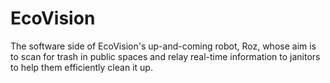 # EcoVision
The software side of EcoVision's up-and-coming robot, Roz, whose aim is to scan for trash in public spaces and relay real-time information to janitors to help them efficiently clean it up.
